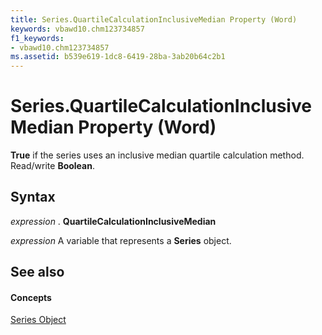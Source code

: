 ```yaml
---
title: Series.QuartileCalculationInclusiveMedian Property (Word)
keywords: vbawd10.chm123734857
f1_keywords:
- vbawd10.chm123734857
ms.assetid: b539e619-1dc8-6419-28ba-3ab20b64c2b1
---
```



# Series.QuartileCalculationInclusiveMedian Property (Word)

 **True** if the series uses an inclusive median quartile calculation method. Read/write **Boolean**.


## Syntax

 _expression_ . **QuartileCalculationInclusiveMedian**

 _expression_ A variable that represents a **Series** object.


## See also


#### Concepts


[Series Object](series-object-word.md)

